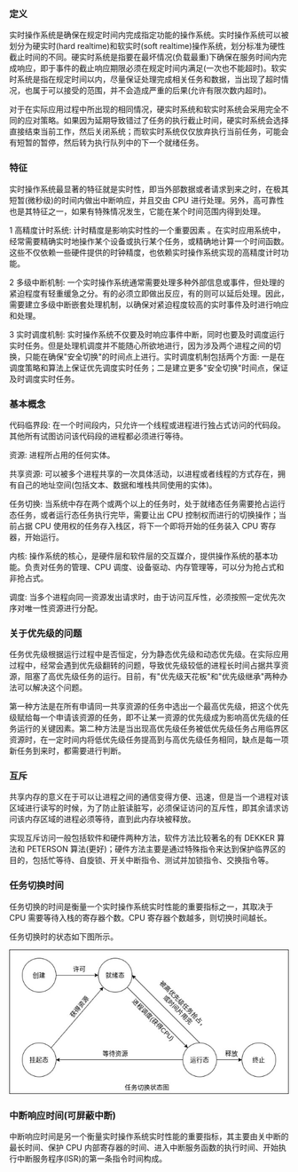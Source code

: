 
### 定义

实时操作系统是确保在规定时间内完成指定功能的操作系统。实时操作系统可以被划分为硬实时(hard realtime)和软实时(soft realtime)操作系统，划分标准为硬性截止时间的不同。硬实时系统是指要在最坏情况(负载最重)下确保在服务时间内完成响应，即于事件的截止响应期限必须在规定时间内满足(一次也不能超时)。软实时系统是指在规定时间以内，尽量保证处理完成相关任务和数据，当出现了超时情况，也属于可以接受的范围，并不会造成严重的后果(允许有限次数内超时)。

对于在实际应用过程中所出现的相同情况，硬实时系统和软实时系统会采用完全不同的应对策略。如果因为延期导致错过了任务的执行截止时间，硬实时系统会选择直接结束当前工作，然后关闭系统；而软实时系统仅仅放弃执行当前任务，可能会有短暂的暂停，然后转为执行队列中的下一个就绪任务。

### 特征

实时操作系统最显著的特征就是实时性，即当外部数据或者请求到来之时，在极其短暂(微秒级)的时间内做出中断响应，并且交由 CPU 进行处理。另外，高可靠性也是其特征之一，如果有特殊情况发生，它能在某个时间范围内得到处理。

1 高精度计时系统: 计时精度是影响实时性的一个重要因素 。在实时应用系统中，经常需要精确实时地操作某个设备或执行某个任务，或精确地计算一个时间函数。这些不仅依赖一些硬件提供的时钟精度，也依赖实时操作系统实现的高精度计时功能。

2 多级中断机制: 一个实时操作系统通常需要处理多种外部信息或事件，但处理的紧迫程度有轻重缓急之分。有的必须立即做出反应，有的则可以延后处理。因此，需要建立多级中断嵌套处理机制，以确保对紧迫程度较高的实时事件及时进行响应和处理。

3 实时调度机制: 实时操作系统不仅要及时响应事件中断，同时也要及时调度运行实时任务。但是处理机调度并不能随心所欲地进行，因为涉及两个进程之间的切换，只能在确保"安全切换"的时间点上进行。实时调度机制包括两个方面: 一是在调度策略和算法上保证优先调度实时任务；二是建立更多"安全切换"时间点，保证及时调度实时任务。

### 基本概念

代码临界段: 在一个时间段内，只允许一个线程或进程进行独占式访问的代码段。其他所有试图访问该代码段的进程都必须进行等待。

资源: 进程所占用的任何实体。

共享资源: 可以被多个进程共享的一次具体活动，以进程或者线程的方式存在，拥有自己的地址空间(包括文本、数据和堆栈共同使用的实体)。

任务切换: 当系统中存在两个或两个以上的任务时，处于就绪态任务需要抢占运行态任务，或者运行态任务执行完毕，需要让出 CPU 控制权而进行的切换操作；当前占据 CPU 使用权的任务存入栈区，将下一个即将开始的任务装入 CPU 寄存器，开始运行。

内核: 操作系统的核心，是硬件层和软件层的交互媒介，提供操作系统的基本功能。负责对任务的管理、CPU 调度、设备驱动、内存管理等，可以分为抢占式和非抢占式。

调度: 当多个进程向同一资源发出请求时，由于访问互斥性，必须按照一定优先次序对唯一性资源进行分配。

### 关于优先级的问题

任务优先级根据运行过程中是否恒定，分为静态优先级和动态优先级。在实际应用过程中，经常会遇到优先级翻转的问题，导致优先级较低的进程长时间占据共享资源，阻塞了高优先级任务的运行。目前，有"优先级天花板"和"优先级继承"两种办法可以解决这个问题。

第一种方法是在所有申请同一共享资源的任务中选出一个最高优先级，把这个优先级赋给每一个申请该资源的任务，即不让某一资源的优先级成为影响高优先级的任务运行的关键因素。第二种方法是当出现高优先级任务被低优先级任务占用临界区资源时，在一定时间内将低优先级任务提高到与高优先级任务相同，缺点是每一项新任务到来时，都需要进行判断。

### 互斥

共享内存的意义在于可以让进程之间的通信变得方便、迅速，但是当一个进程对该区域进行读写的时候，为了防止脏读脏写，必须保证访问的互斥性，即其余请求访问该内存区域的进程必须等待，直到此内存块被释放。

实现互斥访问一般包括软件和硬件两种方法，软件方法比较著名的有 DEKKER 算法和 PETERSON 算法(更好)；硬件方法主要是通过特殊指令来达到保护临界区的目的，包括忙等待、自旋锁、开关中断指令、测试并加锁指令、交换指令等。

### 任务切换时间

任务切换的时间是衡量一个实时操作系统实时性能的重要指标之一，其取决于 CPU 需要等待入栈的寄存器个数。CPU 寄存器个数越多，则切换时间越长。

任务切换时的状态如下图所示。

![](img/任务切换状态图.jpg)

### 中断响应时间(可屏蔽中断)

中断响应时间是另一个衡量实时操作系统实时性能的重要指标，其主要由关中断的最长时间、保护 CPU 内部寄存器的时间、进入中断服务函数的执行时间、开始执行中断服务程序(ISR)的第一条指令时间构成。
